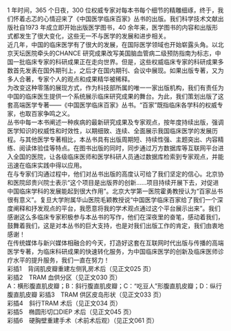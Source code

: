 1 年时间，365 个日夜，300 位权威专家对每本书每个细节的精雕细琢，终于，我们怀着忐忑的心情迎来了《中国医学临床百家》丛书的出版。我们科学技术文献出版社自1973 年成立即开始出版医学图书，40 余年来，医学图书的内容和出版形式都发生了很大变化，这些无一不与医学的发展和进步相关。  
近几年，中国的临床医学有了很大的发展，在国际医学领域也开始崭露头角。以北京天坛医院牵头的CHANCE 研究成果改写美国脑血管病二级预防指南为标志，中国一批临床专家的科研成果正在走向世界。但是，这些权威临床专家的科研成果多数首先发表在国外期刊上，之后才在国内期刊、会议中展现。如果出版专著，又为多人合著，专家个人的观点和成果精华被稀释。  
为改变这种零落的展现方式，作为科技部所属的唯一一家出版机构，我们有责任为中国的临床医生提供一个系统展示临床研究成果的舞台。为此，我们策划出版了这套高端医学专著——《中国医学临床百家》丛书。“百家”既指临床各学科的权威专家，也取百家争鸣之义。  
丛书中每一本书阐述一种疾病的最新研究成果及专家观点，按年度持续出版，强调医学知识的权威性和时效性，以期细致、连续、全面展示我国临床医学的发展历程。与其他医学专著相比，本丛书具有出版周期短、持续性强、主题突出、内容精练、阅读体验佳等特点。在图书出版的同时，同步通过万方数据库等互联网平台进入全国的医院，让各级临床医师和医学科研人员通过数据库检索到专家观点，并能迅速在临床实践中得以应用。  
在与专家们沟通过程中，他们对丛书出版的高度认可给了我们坚定的信心。北京协和医院邱贵兴院士表示“这个项目是出版界的创新……项目持续开展下去，对促进中国临床学科的发展能起到很大作用”。北京大学第一医院霍勇教授认为“百家丛书很有意义”。复旦大学附属华山医院毛颖教授说“中国医学临床百家给了我们一个深度阐释和抒发观点的平台，我愿意将我的学术观点通过这个平台展示出来”。我们感谢这么多临床专家积极参与本丛书的写作，他们在深夜里的奋笔，感动着我们，鼓舞着我们，这是对本丛书的巨大支持，也是对我们出版工作的肯定，我们由衷地感谢！  
在传统媒体与新兴媒体相融合的今天，打造好这套在互联网时代出版与传播的高端医学专著，为临床科研成果的快速转化服务，为中国临床医学的创新及临床医师诊疗水平的提升服务，我们一直在努力！  
彩插1　背阔肌皮瓣重建左侧乳房术后（见正文025 页）  
彩插2　TRAM 血供分区（见正文030 页）  
A：横形腹直肌皮瓣；B：斜行腹直肌皮瓣；C：“吃豆人”形腹直肌皮瓣；D：纵行腹直肌皮瓣  彩插3　TRAM 供区皮岛形状（见正文033 页）  
彩插4　斜行TRAM 术后（见正文034 页）  
彩插5　椭圆形切口DIEP 术后（见正文045 页）  
彩插6　硬胸壁重建手术（术前术后观）（见正文061 页）  
